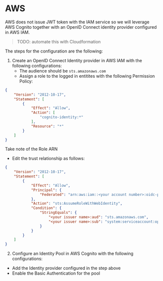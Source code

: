 # AWS

AWS does not issue JWT token with the IAM service so we will leverage AWS Cognito together with an OpenID Connect identity provider configured in AWS IAM.


> TODO: automate this with Cloudformation

The steps for the configuration are the following:

1. Create an OpenID Connect Identity provider in AWS IAM with the following configurations:
   - The audience should be `sts.amazonaws.com` 
   - Assign a role to the logged in entitites with the following Permission Policy:

```json
{
	"Version": "2012-10-17",
	"Statement": [
		{
			"Effect": "Allow",
			"Action": [
				"cognito-identity:*"
			],
			"Resource": "*"
		}
	]
}
```

Take note of the Role ARN
   - Edit the trust relationship as follows:

```json   
{
    "Version": "2012-10-17",
    "Statement": [
        {
            "Effect": "Allow",
            "Principal": {
                "Federated": "arn:aws:iam::<your account number>:oidc-provider/<your issuer name>"
            },
            "Action": "sts:AssumeRoleWithWebIdentity",
            "Condition": {
                "StringEquals": {
                    "<your issuer name>:aud": "sts.amazonaws.com",
                    "<your issuer name>:sub": "system:serviceaccount:operator-system:operator-controller-manager"
                }
            }
        }
    ]
}
```




2. Configure an Identity Pool in AWS Cognito with the following configurations:
  -  Add the Identity provider configured in the step above 
  -  Enable the Basic Authentication for the pool
  







